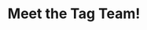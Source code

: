 ---
widget: people
headless: true  # This file represents a page section.

# ... Put Your Section Options Here (title etc.) ...
title: Meet the Tag Team!

content:
  # Choose which groups/teams of users to display.
  #   Edit `user_groups` in each user's profile to add them to one or more of these groups.
  user_groups:
    - Principal Investigators
    - Researchers
authors:
 - SDR
 - MJ
 - CH
 - DS
 - LMML
 - RS
 - TM
 - YJO
design:
  # Show user's social networking links? (true/false)
  show_social: false
  # Show user's interests? (true/false)
  show_interests: true
  # Show user's role?
  show_role: true
  # Show user's organizations/affiliations?
  show_organizations: true
---